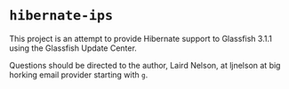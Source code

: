 # `hibernate-ips`

This project is an attempt to provide Hibernate support to Glassfish
3.1.1 using the Glassfish Update Center.

Questions should be directed to the author, Laird Nelson, at ljnelson
at big horking email provider starting with `g`.

